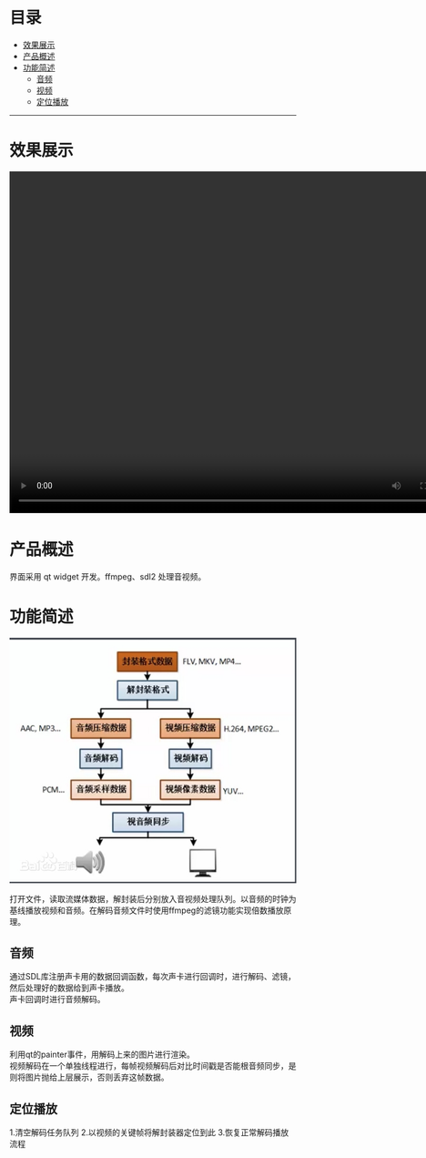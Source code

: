# 目录

- [效果展示](#效果展示-1)
- [产品概述](#产品概述-2)
- [功能简述](#功能简述-3)
    - [音频](#音频-1)
    - [视频](#视频-2)
    - [定位播放](#定位播放-3)

---
# 效果展示 <a id="效果展示-1"></a>

<video width="800" height="600" controls>
  <source src="player.mp4" type="video/mp4">
</video>

# 产品概述 <a id="产品概述-2"></a>

界面采用 qt widget 开发。ffmpeg、sdl2 处理音视频。

# 功能简述 <a id="功能简述-3"></a>

<img src="decode.png" alt="png" class="img-1000">

打开文件，读取流媒体数据，解封装后分别放入音视频处理队列。以音频的时钟为基线播放视频和音频。在解码音频文件时使用ffmpeg的滤镜功能实现倍数播放原理。

## 音频 <a id="音频-1"></a>

通过SDL库注册声卡用的数据回调函数，每次声卡进行回调时，进行解码、滤镜，然后处理好的数据给到声卡播放。  
声卡回调时进行音频解码。

## 视频 <a id="视频-2"></a>

利用qt的painter事件，用解码上来的图片进行渲染。  
视频解码在一个单独线程进行，每帧视频解码后对比时间戳是否能根音频同步，是则将图片抛给上层展示，否则丢弃这帧数据。

## 定位播放 <a id="定位播放-3"></a>
1.清空解码任务队列
2.以视频的关键帧将解封装器定位到此
3.恢复正常解码播放流程  